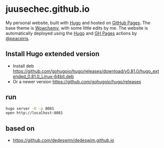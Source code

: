 # juusechec.github.io

My personal website, built with [Hugo](https://gohugo.io) and hosted on [GitHub Pages](https://pages.github.com).
The base theme is [Wowchemy](https://wowchemy.com/), with some little edits by me. The website is automatically deployed using the [Hugo](https://github.com/peaceiris/actions-hugo) and [GH Pages](https://github.com/peaceiris/actions-gh-pages) actions by [@peaceiris](https://github.com/peaceiris).

## Install Hugo extended version
- Install deb https://github.com/gohugoio/hugo/releases/download/v0.81.0/hugo_extended_0.81.0_Linux-64bit.deb
- Or a newer version https://github.com/gohugoio/hugo/releases

## run
```sh
hugo server -D -p 8081
open http://localhost:8081
```

## based on
- https://github.com/dedeswim/dedeswim.github.io
